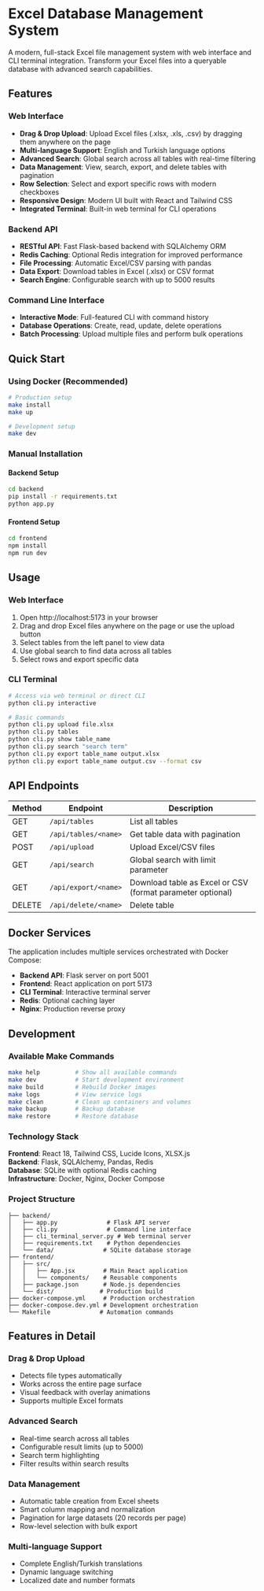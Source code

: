 # Excel Database Management System

A modern, full-stack Excel file management system with web interface and CLI terminal integration. Transform your Excel files into a queryable database with advanced search capabilities.

## Features

### Web Interface
- **Drag & Drop Upload**: Upload Excel files (.xlsx, .xls, .csv) by dragging them anywhere on the page
- **Multi-language Support**: English and Turkish language options
- **Advanced Search**: Global search across all tables with real-time filtering
- **Data Management**: View, search, export, and delete tables with pagination
- **Row Selection**: Select and export specific rows with modern checkboxes
- **Responsive Design**: Modern UI built with React and Tailwind CSS
- **Integrated Terminal**: Built-in web terminal for CLI operations

### Backend API
- **RESTful API**: Fast Flask-based backend with SQLAlchemy ORM
- **Redis Caching**: Optional Redis integration for improved performance
- **File Processing**: Automatic Excel/CSV parsing with pandas
- **Data Export**: Download tables in Excel (.xlsx) or CSV format
- **Search Engine**: Configurable search with up to 5000 results

### Command Line Interface
- **Interactive Mode**: Full-featured CLI with command history
- **Database Operations**: Create, read, update, delete operations
- **Batch Processing**: Upload multiple files and perform bulk operations

## Quick Start

### Using Docker (Recommended)

```bash
# Production setup
make install
make up

# Development setup
make dev
```

### Manual Installation

#### Backend Setup
```bash
cd backend
pip install -r requirements.txt
python app.py
```

#### Frontend Setup
```bash
cd frontend
npm install
npm run dev
```

## Usage

### Web Interface
1. Open http://localhost:5173 in your browser
2. Drag and drop Excel files anywhere on the page or use the upload button
3. Select tables from the left panel to view data
4. Use global search to find data across all tables
5. Select rows and export specific data

### CLI Terminal
```bash
# Access via web terminal or direct CLI
python cli.py interactive

# Basic commands
python cli.py upload file.xlsx
python cli.py tables
python cli.py show table_name
python cli.py search "search term"
python cli.py export table_name output.xlsx
python cli.py export table_name output.csv --format csv
```

## API Endpoints

| Method | Endpoint | Description |
|--------|----------|-------------|
| GET | `/api/tables` | List all tables |
| GET | `/api/tables/<name>` | Get table data with pagination |
| POST | `/api/upload` | Upload Excel/CSV files |
| GET | `/api/search` | Global search with limit parameter |
| GET | `/api/export/<name>` | Download table as Excel or CSV (format parameter optional) |
| DELETE | `/api/delete/<name>` | Delete table |

## Docker Services

The application includes multiple services orchestrated with Docker Compose:

- **Backend API**: Flask server on port 5001
- **Frontend**: React application on port 5173  
- **CLI Terminal**: Interactive terminal server
- **Redis**: Optional caching layer
- **Nginx**: Production reverse proxy

## Development

### Available Make Commands

```bash
make help          # Show all available commands
make dev           # Start development environment
make build         # Rebuild Docker images
make logs          # View service logs
make clean         # Clean up containers and volumes
make backup        # Backup database
make restore       # Restore database
```

### Technology Stack

**Frontend**: React 18, Tailwind CSS, Lucide Icons, XLSX.js  
**Backend**: Flask, SQLAlchemy, Pandas, Redis  
**Database**: SQLite with optional Redis caching  
**Infrastructure**: Docker, Nginx, Docker Compose

### Project Structure

```
├── backend/
│   ├── app.py              # Flask API server
│   ├── cli.py              # Command line interface
│   ├── cli_terminal_server.py # Web terminal server
│   ├── requirements.txt    # Python dependencies
│   └── data/              # SQLite database storage
├── frontend/
│   ├── src/
│   │   ├── App.jsx        # Main React application
│   │   └── components/    # Reusable components
│   ├── package.json       # Node.js dependencies
│   └── dist/             # Production build
├── docker-compose.yml     # Production orchestration
├── docker-compose.dev.yml # Development orchestration
└── Makefile              # Automation commands
```

## Features in Detail

### Drag & Drop Upload
- Detects file types automatically
- Works across the entire page surface
- Visual feedback with overlay animations
- Supports multiple Excel formats

### Advanced Search
- Real-time search across all tables
- Configurable result limits (up to 5000)
- Search term highlighting
- Filter results within search results

### Data Management
- Automatic table creation from Excel sheets
- Smart column mapping and normalization
- Pagination for large datasets (20 records per page)
- Row-level selection with bulk export

### Multi-language Support
- Complete English/Turkish translations
- Dynamic language switching
- Localized date and number formats